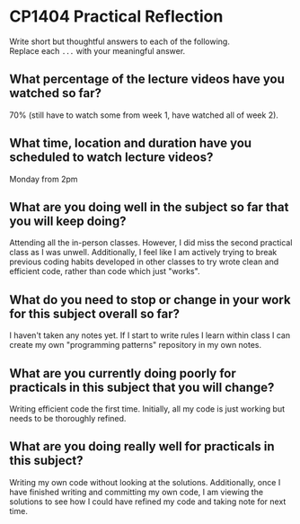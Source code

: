 # CP1404 Practical Reflection

Write short but thoughtful answers to each of the following.  
Replace each `...` with your meaningful answer.

## What percentage of the lecture videos have you watched so far?

70% (still have to watch some from week 1, have watched all of week 2).

## What time, location and duration have you scheduled to watch lecture videos?

Monday from 2pm

## What are you doing well in the subject so far that you will keep doing?

Attending all the in-person classes. However, I did miss the second practical class as I was unwell. Additionally, I feel like I am actively trying to break previous coding habits developed in other classes to try wrote clean and efficient code, rather than code which just "works".

## What do you need to stop or change in your work for this subject overall so far?

I haven't taken any notes yet. If I start to write rules I learn within class I can create my own "programming patterns" repository in my own notes.

## What are you currently doing poorly for practicals in this subject that you will change?

Writing efficient code the first time. Initially, all my code is just working but needs to be thoroughly refined.

## What are you doing really well for practicals in this subject?

Writing my own code without looking at the solutions. Additionally, once I have finished writing and committing my own code, I am viewing the solutions to see how I could have refined my code and taking note for next time. 

